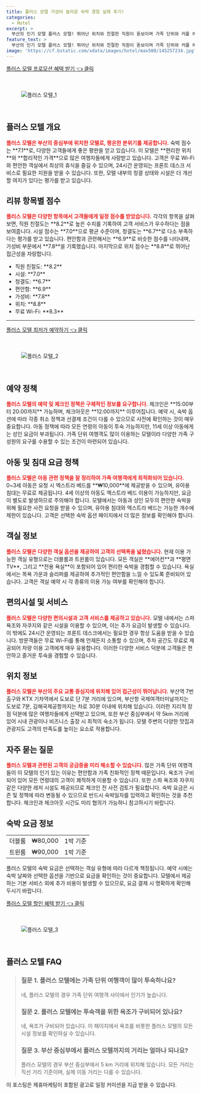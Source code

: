 ```yaml
---
title: 플러스 모텔 가성비 놀라운 숙박 경험 실제 후기!
categories:
  - Hotel
excerpt: >
  부산의 인기 모텔 플러스 모텔! 뛰어난 위치와 친절한 직원이 돋보이며 가족 단위와 커플 여행객에게 인기가 만점. 체크인부터 체크아웃까지 편리함을 느끼세요!
feature_text: >
  부산의 인기 모텔 플러스 모텔! 뛰어난 위치와 친절한 직원이 돋보이며 가족 단위와 커플 여행객에게 인기가 만점. 체크인부터 체크아웃까지 편리함을 느끼세요!
image: 'https://cf.bstatic.com/xdata/images/hotel/max500/145257234.jpg?k=6db0fa2cd8b5a95b7b02b4a8e8ab94705793b3d75e0b0c5147b4ccd0a09e7b00&o=&hp=1'
---
```


<p><a class="modoo-button" href="https://tinyurl.com/2cpto7u5" rel="nofollow noopener">플러스 모텔 프로모션 혜택 받기 👈 클릭</a></p><br/>
<figure class="image"><img alt="플러스 모텔_1" src="https://cf.bstatic.com/xdata/images/hotel/max1024x768/132398225.jpg?k=0d3d4d661173be4f8f253ed7e8bccee18663a8ded71514f6c7cf7b8aa18c1d85&amp;o=&amp;hp=1"/></figure><br/>

<h2 id="플러스모텔-개요">플러스 모텔 개요</h2>
<p><b><span style="color: #ee2323;">플러스 모텔은 부산의 중심부에 위치한 모텔로, 평온한 분위기를 제공합니다.</span></b> 숙박 점수는 **7.1**로, 다양한 고객들에게 좋은 평판을 얻고 있습니다. 이 모텔은 **편리한 위치**와 **합리적인 가격**으로 많은 여행자들에게 사랑받고 있습니다. 고객은 무료 Wi-Fi와 편안한 객실에서 최상의 휴식을 즐길 수 있으며, 24시간 운영되는 프론트 데스크 서비스로 필요한 지원을 받을 수 있습니다. 또한, 모텔 내부의 청결 상태와 시설은 더 개선할 여지가 있다는 평가를 받고 있습니다.</p>
<h2 id="리뷰-항목별-점수">리뷰 항목별 점수</h2>
<p><b><span style="color: #ee2323;">플러스 모텔은 다양한 항목에서 고객들에게 일정 점수를 받았습니다.</span></b> 각각의 항목을 살펴보면, 직원 친절도는 **8.2**로 높은 수치를 기록하여 고객 서비스가 우수하다는 점을 보여줍니다. 시설 점수는 **7.0**으로 평균 수준이며, 청결도는 **6.7**로 다소 부족하다는 평가를 받고 있습니다. 편안함과 관련해서는 **6.9**로 비슷한 점수를 나타내며, 가성비 부문에서 **7.8**을 기록했습니다. 마지막으로 위치 점수는 **8.8**로 뛰어난 접근성을 자랑합니다.</p>
<ul>
<li>직원 친절도: **8.2**</li>
<li>시설: **7.0**</li>
<li>청결도: **6.7**</li>
<li>편안함: **6.9**</li>
<li>가성비: **7.8**</li>
<li>위치: **8.8**</li>
<li>무료 Wi-Fi: **8.3**</li>
</ul>
<hr/>
<p><a class="modoo-button" href="https://tinyurl.com/2cpto7u5" rel="nofollow noopener">플러스 모텔 최저가 예약하기 👈 클릭</a></p><br/>
<figure class="image"><img alt="플러스 모텔_2" src="https://cf.bstatic.com/xdata/images/hotel/max500/145257234.jpg?k=6db0fa2cd8b5a95b7b02b4a8e8ab94705793b3d75e0b0c5147b4ccd0a09e7b00&amp;o=&amp;hp=1"/></figure><br/>
<h2 id="예약-정책">예약 정책</h2>
<p><b><span style="color: #ee2323;">플러스 모텔의 예약 및 체크인 정책은 구체적인 정보를 요구합니다.</span></b> 체크인은 **15:00부터 20:00까지** 가능하며, 체크아웃은 **12:00까지** 이루어집니다. 예약 시, 숙박 옵션에 따라 각종 취소 정책과 선결제 조건이 다를 수 있으므로 사전에 확인하는 것이 매우 중요합니다. 아동 정책에 따라 모든 연령의 아동이 투숙 가능하지만, 11세 이상 아동에게는 성인 요금이 부과됩니다. 가족 단위 여행객도 많이 이용하는 모텔이라 다양한 가족 구성원의 요구를 수용할 수 있는 조건이 마련되어 있습니다.</p>
<h2 id="아동-및-침대-요금-정책">아동 및 침대 요금 정책</h2>
<p><b><span style="color: #ee2323;">플러스 모텔은 아동 관련 정책을 잘 정리하여 가족 여행객에게 최적화되어 있습니다.</span></b> 0~3세 아동은 요청 시 엑스트라 베드를 **₩10,000**에 제공받을 수 있으며, 유아용 침대는 무료로 제공됩니다. 4세 이상의 아동도 엑스트라 베드 이용이 가능하지만, 요금이 별도로 발생하므로 주의해야 합니다. 모텔에서는 아동과 성인 모두의 편안한 숙박을 위해 필요한 사전 요청을 받을 수 있으며, 유아용 침대와 엑스트라 베드는 가능한 개수에 제한이 있습니다. 고객은 선택한 숙박 옵션 페이지에서 더 많은 정보를 확인해야 합니다.</p>
<h2 id="객실-정보">객실 정보</h2>
<p><b><span style="color: #ee2323;">플러스 모텔은 다양한 객실 옵션을 제공하여 고객의 선택폭을 넓혔습니다.</span></b> 현재 이용 가능한 객실 유형으로는 더블룸과 트윈룸이 있습니다. 모든 객실은 **에어컨**과 **평면 TV**, 그리고 **전용 욕실**이 포함되어 있어 편리한 숙박을 경험할 수 있습니다. 욕실에서는 목욕 가운과 슬리퍼를 제공하여 추가적인 편안함을 느낄 수 있도록 준비되어 있습니다. 고객은 객실 예약 시 각 종류의 이용 가능 여부를 확인해야 합니다.</p>
<h2 id="편의시설-및-서비스">편의시설 및 서비스</h2>
<p><b><span style="color: #ee2323;">플러스 모텔은 다양한 편의시설과 고객 서비스를 제공하고 있습니다.</span></b> 모텔 내에서는 스파 욕조와 자쿠지와 같은 시설을 이용할 수 있으며, 이는 추가 요금이 발생할 수 있습니다. 이 밖에도 24시간 운영되는 프론트 데스크에서는 필요한 경우 항상 도움을 받을 수 있습니다. 방문객들은 무료 Wi-Fi를 통해 언제든지 소통할 수 있으며, 주차 공간도 무료로 제공되어 차량 이용 고객에게 매우 유용합니다. 이러한 다양한 서비스 덕분에 고객들은 편안하고 즐거운 투숙을 경험할 수 있습니다.</p>
<h2 id="위치-정보">위치 정보</h2>
<p><b><span style="color: #ee2323;">플러스 모텔은 부산의 주요 교통 중심지에 위치해 있어 접근성이 뛰어납니다.</span></b> 부산역 7번 출구와 KTX 기차역에서 도보로 단 7분 거리에 있으며, 부산항 국제여객터미널까지는 도보로 7분, 김해국제공항까지는 차로 30분 이내에 위치해 있습니다. 이러한 지리적 장점 덕분에 많은 여행자들에게 선택받고 있으며, 또한 부산 중심부에서 약 5km 거리에 있어 시내 관광이나 비즈니스 출장 시 최적의 숙소가 됩니다. 모텔 주변의 다양한 맛집과 관광지도 고객의 만족도를 높이는 요소로 작용합니다.</p>
<h2 id="자주-묻는-질문">자주 묻는 질문</h2>
<p><b><span style="color: #ee2323;">플러스 모텔과 관련된 고객의 궁금증을 미리 해소할 수 있습니다.</span></b> 많은 가족 단위 여행객들이 이 모텔의 인기 있는 이유는 편안함과 가족 친화적인 정책 때문입니다. 욕조가 구비되어 있어 모든 연령대의 고객이 쾌적하게 이용할 수 있습니다. 또한 스파 욕조와 자쿠지 같은 다양한 레저 시설도 제공되므로 체크인 전 사전 검토가 필요합니다. 숙박 요금은 시즌 및 정책에 따라 변동될 수 있으므로 반드시 숙박일자를 입력하고 확인하는 것을 추천합니다. 체크인과 체크아웃 시간도 미리 협의가 가능하니 참고하시기 바랍니다.</p>
<h2 id="숙박-요금-정보">숙박 요금 정보</h2>
<table>
<tr>
<td>더블룸</td>
<td>₩80,000</td>
<td>1박 기준</td>
</tr>
<tr>
<td>트윈룸</td>
<td>₩90,000</td>
<td>1박 기준</td>
</tr>
</table>
<p>플러스 모텔의 숙박 요금은 선택하는 객실 유형에 따라 다르게 책정됩니다. 예약 시에는 숙박 날짜와 선택한 옵션을 기반으로 요금을 확인하는 것이 중요합니다. 모텔에서 제공하는 기본 서비스 외에 추가 비용이 발생할 수 있으므로, 요금 결제 시 명확하게 확인해 두시기 바랍니다.</p>

<p><a class="modoo-button" href="https://tinyurl.com/2cpto7u5" rel="nofollow noopener">플러스 모텔 할인 혜택 받기 👈 클릭</a></p><br>

<figure class="image"><img src="https://cf.bstatic.com/xdata/images/hotel/max500/145262011.jpg?k=91e9cb76095cd7b15bd17495cf4c15da9c4abd1131a635bba4510d996c2e63c5&o=&hp=1" alt="플러스 모텔_3"></figure><br>
<h2 id="플러스 모텔_FAQ">플러스 모텔 FAQ</h2>
<div itemscope="" itemtype="https://schema.org/FAQPage"> 
<blockquote> 
<div itemscope="" itemprop="mainEntity" itemtype="https://schema.org/Question"> 
<h3 id="질문_1" itemprop="name">질문 1. 플러스 모텔에는 가족 단위 여행객이 많이 투숙하나요?</h3> 
<div itemscope="" itemprop="acceptedAnswer" itemtype="https://schema.org/Answer"> 
<span itemprop="text"> 
<p>네, 플러스 모텔의 경우 가족 단위 여행객 사이에서 인기가 높습니다.</p> 
</span> 
</div> 
</div> 

<div itemscope="" itemprop="mainEntity" itemtype="https://schema.org/Question"> 
<h3 id="질문_2" itemprop="name">질문 2. 플러스 모텔에는 투숙객을 위한 욕조가 구비되어 있나요?</h3> 
<div itemscope="" itemprop="acceptedAnswer" itemtype="https://schema.org/Answer"> 
<span itemprop="text"> 
<p>네, 욕조가 구비되어 있습니다. 이 페이지에서 욕조를 비롯한 플러스 모텔의 모든 시설 정보를 확인하실 수 있습니다.</p> 
</span> 
</div> 
</div> 

<div itemscope="" itemprop="mainEntity" itemtype="https://schema.org/Question"> 
<h3 id="질문_3" itemprop="name">질문 3. 부산 중심부에서 플러스 모텔까지의 거리는 얼마나 되나요?</h3> 
<div itemscope="" itemprop="acceptedAnswer" itemtype="https://schema.org/Answer"> 
<span itemprop="text"> 
<p>플러스 모텔의 경우 부산 중심부에서 5 km 거리에 위치해 있습니다. 모든 거리는 직선 거리 기준이며, 실제 이동 거리는 다를 수 있습니다.</p> 
</span> 
</div> 
</div> 
</blockquote> 
</div><p>이 포스팅은 제휴마케팅이 포함된 광고로 일정 커미션을 지급 받을 수 있습니다.</p>

